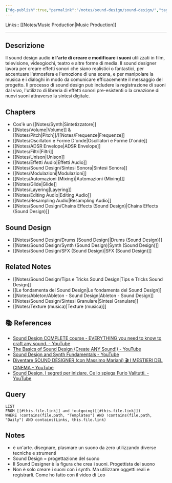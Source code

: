 ```yaml
---
{"dg-publish":true,"permalink":"/notes/sound-design/sound-design/","tags":["type/dashboard/MOC"]}
---
```


Links:: [[Notes/Music Production\|Music Production]]

---
## Descrizione

Il sound design audio **è l'arte di creare e modificare i suoni** utilizzati in film, televisione, videogiochi, teatro e altre forme di media. Il sound designer lavora per creare effetti sonori che siano realistici o fantastici, per accentuare l'atmosfera e l'emozione di una scena, e per manipolare la musica e i dialoghi in modo da comunicare efficacemente il messaggio del progetto. Il processo di sound design può includere la registrazione di suoni dal vivo, l'utilizzo di libreria di effetti sonori pre-esistenti o la creazione di nuovi suoni attraverso la sintesi digitale. 

## Chapters

- Cos'è un [[Notes/Synth\|Sintetizzatore]] 
- [[Notes/Volume\|Volume]] & [[Notes/Pitch\|Pitch]]/[[Notes/Frequenze\|Frequenze]]
- [[Notes/Oscillatori e Forme D'onde\|Oscillatori e Forme D'onde]]
- [[Notes/ADSR Envelope\|ADSR Envelope]]
- [[Notes/Filtri\|Filtri]]
- [[Notes/Unison\|Unison]]
- [[Notes/Effetti Audio\|Effetti Audio]]
- [[Notes/Sound Design/Sintesi Sonora\|Sintesi Sonora]]
- [[Notes/Modulazioni\|Modulazioni]]
- [[Notes/Automazioni (Mixing)\|Automazioni (Mixing)]]
- [[Notes/Glide\|Glide]]
- [[Notes/Layering\|Layering]] 
- [[Notes/Editing Audio\|Editing Audio]]
- [[Notes/Resampling Audio\|Resampling Audio]]
- [[Notes/Sound Design/Chains Effects (Sound Design)\|Chains Effects (Sound Design)]]


## Sound Design

- [[Notes/Sound Design/Drums (Sound Design)\|Drums (Sound Design)]]
- [[Notes/Sound Design/Synth (Sound Design)\|Synth (Sound Design)]]
- [[Notes/Sound Design/SFX (Sound Design)\|SFX (Sound Design)]]

## Related Notes

- [[Notes/Sound Design/Tips e Tricks Sound Design\|Tips e Tricks Sound Design]]
- [[Le fondamenta del Sound Design\|Le fondamenta del Sound Design]]
- [[Notes/Ableton/Ableton - Sound Design\|Ableton - Sound Design]]
- [[Notes/Sound Design/Sintesi Granulare\|Sintesi Granulare]]
- [[Notes/Texture (musica)\|Texture (musica)]]

## 📚 References

- [Sound Design COMPLETE course - EVERYTHING you need to know to craft any sound. - YouTube](https://www.youtube.com/watch?v=jWorjBDcty4)
- [The Basics of Sound Design (Create ANY Sound!) - YouTube](https://www.youtube.com/watch?v=UWMZgQqVAbY)
- [Sound Design and Synth Fundamentals - YouTube](https://www.youtube.com/watch?v=NJLIS2MkFe4)
- [Diventare SOUND DESIGNER (con Massimo Mariani) 🎬 I MESTIERI DEL CINEMA - YouTube](https://www.youtube.com/watch?v=fQNHlNWPmdM)
- [Sound Design. I segreti per iniziare. Ce lo spiega Furio Valitutti. - YouTube](https://www.youtube.com/watch?v=AWdZITRJCEo)



## Query

```dataview
LIST
FROM [[#this.file.link]] and !outgoing([[#this.file.link]])
WHERE !contains(file.path, "Templates") AND !contains(file.path, "Daily") AND contains(Links, this.file.link)
```


## Notes

- è un'arte. disegnare, plasmare un suono da zero utilizzando diverse tecniche e strumenti
- Sound Design = progettazione del suono
- Il Sound Designer è la figura che crea i suoni. Progettista del suono
- Non è solo creare i suoni con i synth. Ma utilizzare oggetti reali e registrarli. Come ho fatto con il video di Leo
